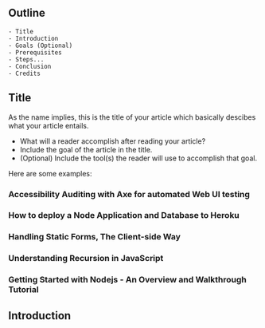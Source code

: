 ## Outline

```
- Title
- Introduction
- Goals (Optional)
- Prerequisites
- Steps...
- Conclusion
- Credits
```

## Title

As the name implies, this is the title of your article which basically descibes what your article entails.

- What will a reader accomplish after reading your article?
- Include the goal of the article in the title.
- (Optional) Include the tool(s) the reader will use to accomplish that goal.

Here are some examples:
### Accessibility Auditing with Axe for automated Web UI testing
### How to deploy a Node Application and Database to Heroku
### Handling Static Forms, The Client-side Way
### Understanding Recursion in JavaScript
### Getting Started with Nodejs - An Overview and Walkthrough Tutorial

## Introduction
